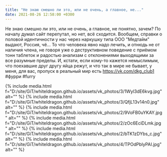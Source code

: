 ```yaml
---
title: "Не знаю смешно ли это, или не очень, а главное, не..."
date: 2021-08-26 12:58:00 +0300
---
```


Не знаю смешно ли это, или не очень, а главное, не понятно, зачем? По началу думал сайт перепутал, но нет, всё сходится. Вообщем, справки о половой идентичности у нас через наркушку типа ООО "Медтайм" выдают, Россия, чё... То что человека явно надо лечить, и отнюдь не от наличия члена, не говоря уже о деструктивном поведение с приёмом тонн таблеток и радостью анализам с отклонениями выходящими за все разумные пределы.
И, кстати, если кому-то кажется немыслимым, что поехавшие друг другу яйца режут, и что так в мире не бывает, у меня, для вас, пропуск в реальный мир есть https://vk.com/dkg_club1
#фурри #furry


{% include media.html f="D:/site/GiT/whiteldragon.github.io/assets/vk_photos/3/1Wyl3dE6kvg.jpg" alt="" %}
{% include media.html f="D:/site/GiT/whiteldragon.github.io/assets/vk_photos/3/QfjL13v14n0.jpg" alt="" %}
{% include media.html f="D:/site/GiT/whiteldragon.github.io/assets/vk_photos/2/9VoFB0uYKAY.jpg" alt="" %}
{% include media.html f="D:/site/GiT/whiteldragon.github.io/assets/vk_photos/2/zOc6EciDLmk.jpg" alt="" %}
{% include media.html f="D:/site/GiT/whiteldragon.github.io/assets/vk_photos/2/bTK1zDYbs_c.jpg" alt="" %}
{% include media.html f="D:/site/GiT/whiteldragon.github.io/assets/vk_photos/4/TPOdPblyPAI.jpg" alt="" %}

